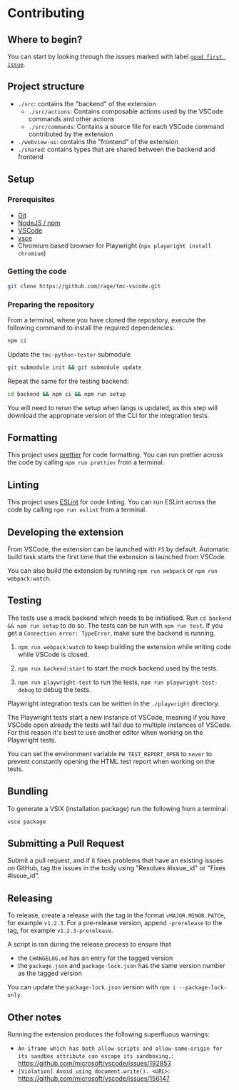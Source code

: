 # Contributing

## Where to begin?

You can start by looking through the issues marked with label [`good first issue`](https://github.com/rage/tmc-vscode/labels/good%20first%20issue).

## Project structure

- `./src`: contains the "backend" of the extension
  - `./src/actions`: Contains composable actions used by the VSCode commands and other actions
  - `./src/commands`: Contains a source file for each VSCode command contributed by the extension
- `./webview-ui`: contains the "frontend" of the extension
- `./shared`: contains types that are shared between the backend and frontend

## Setup

### Prerequisites

-   [Git](https://git-scm.com/)
-   [NodeJS / npm](https://nodejs.org/)
-   [VSCode](https://code.visualstudio.com/)
-   [vsce](https://www.npmjs.com/package/vsce)
-   Chromium based browser for Playwright (`npx playwright install chromium`)

### Getting the code

```bash
git clone https://github.com/rage/tmc-vscode.git
```

### Preparing the repository

From a terminal, where you have cloned the repository, execute the following command to install the required dependencies:

```bash
npm ci
```

Update the `tmc-python-tester` submodule

```bash
git submodule init && git submodule update
```

Repeat the same for the testing backend:

```bash
cd backend && npm ci && npm run setup
```

You will need to rerun the setup when langs is updated, as this step will download the appropriate version of the CLI for the integration tests.

## Formatting

This project uses [prettier](https://prettier.io/) for code formatting. You can run prettier across the code by calling `npm run prettier` from a terminal.

## Linting

This project uses [ESLint](https://eslint.org/) for code linting. You can run ESLint across the code by calling `npm run eslint` from a terminal.

## Developing the extension

From VSCode, the extension can be launched with `F5` by default.
Automatic build task starts the first time that the extension is launched from VSCode.

You can also build the extension by running `npm run webpack` or `npm run webpack:watch`.

## Testing

The tests use a mock backend which needs to be initialised. Run `cd backend && npm run setup` to do so. The tests can be run with `npm run test`. If you get a `Connection error: TypeError`, make sure the backend is running.

1. `npm run webpack:watch` to keep building the extension while writing code while VSCode is closed.

2. `npm run backend:start` to start the mock backend used by the tests.

3. `npm run playwright-test` to run the tests, `npm run playwright-test-debug` to debug the tests.

Playwright integration tests can be written in the `./playwright` directory.

The Playwright tests start a new instance of VSCode, meaning if you have VSCode open already the tests will fail due to multiple instances of VSCode. For this reason it's best to use another editor when working on the Playwright tests.

You can set the environment variable `PW_TEST_REPORT_OPEN` to `never` to prevent constantly opening the HTML test report when working on the tests.

## Bundling

To generate a VSIX (installation package) run the following from a terminal:

```
vsce package
```

## Submitting a Pull Request

Submit a pull request, and if it fixes problems that have an existing issues on GitHub, tag the issues in the body using "Resolves #issue_id" or "Fixes #issue_id".

## Releasing

To release, create a release with the tag in the format `vMAJOR.MINOR.PATCH`, for example `v1.2.3`. For a pre-release version, append `-prerelease` to the tag, for example `v1.2.3-prerelease`.

A script is ran during the release process to ensure that

- the `CHANGELOG.md` has an entry for the tagged version
- the `package.json` and `package-lock.json` has the same version number as the tagged version

You can update the `package-lock.json` version with `npm i --package-lock-only`.

## Other notes

Running the extension produces the following superfluous warnings:
- `An iframe which has both allow-scripts and allow-same-origin for its sandbox attribute can escape its sandboxing.`: https://github.com/microsoft/vscode/issues/192853
- `[Violation] Avoid using document.write(). <URL>`: https://github.com/microsoft/vscode/issues/156147
